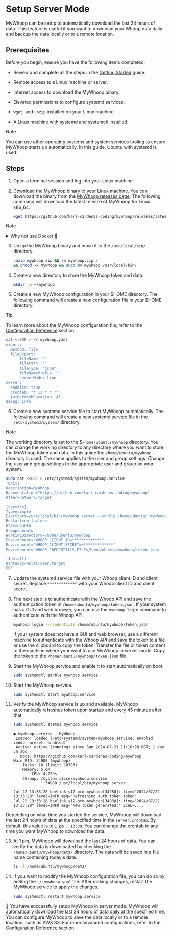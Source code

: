 # Setup Server Mode

MyWhoop can be setup to automatically download the last 24 hours of data. This feature is useful if you want to download your Whoop data daily and backup the data locally or to a remote location. 


## Prerequisites

Before you begin, ensure you have the following items completed:

- Review and complete all the steps in the [Getting Started](/docs/get-started.md) guide.

- Remote access to a Linux machine or server.

- Internet access to download the MyWhoop binary.

- Elevated permissions to configure systemd services.

- `wget`, and `unzip` installed on your Linux machine.

- A Linux machine with systemd and systemctl installed. 

> [!NOTE]
> You can use other operating systems and system services tooling to ensure MyWhoop starts up automatically. In this guide, Ubuntu with systemd is used.


## Steps


1.  Open a terminal session and log into your Linux machine. 


2. Download the MyWhoop binary to your Linux machine. You can download the binary from the [MyWhoop releases page](https://github.com/karl-cardenas-coding/mywhoop/releases).  The following command will download the latest release of MyWhoop for Linux x86_64.

    ```bash
    wget https://github.com/karl-cardenas-coding/mywhoop/releases/latest/download/mywhoop_darwin_x86_64.zip --output-document mywhoop.zip
    ```
> [!NOTE]
> <details><summary>Why not use Docker 🐳</summary><br>
>
>
>    Monitoring and managing Docker containers is not as trivial as using a >   binary. If you are interested in using the MyWhoop Docker container with >  systemd, check out the [Running Docker Containers with Systemd](https://blog.container-solutions.com/running-docker-containers-with-systemd) to get > an idea of how to use Docker containers with systemd. 
> </details>

3. Unzip the MyWhoop binary and move it to the `/usr/local/bin/` directory. 

    ```bash
    unzip mywhoop.zip && rm mywhoop.zip \
    && chmod +x mywhoop && sudo mv mywhoop /usr/local/bin/
    ```

4. Create a new directory to store the MyWhoop token and data.

    ```bash
    mkdir -p ~/mywhoop
    ```

5. Create a new MyWhoop configuration in your $HOME directory. The following command will create a new configuration file in your $HOME directory. 

> [!TIP]
> To learn more about the MyWhoop configuration file, refer to the [Configuration Reference](./docs/configuration_reference.md) section.

```bash
cat <<EOF > ~/.mywhoop.yaml
export:
  method: file
  fileExport:
      fileName: ""
      filePath: ""
      fileType: "json"
      fileNamePrefix: ""
      serverMode: true
server:
  enabled: true
  crontab: "* 13 * * *"
  jwtRefreshDuration: 45
debug: info
```

6. Create a new systemd service file to start MyWhoop automatically. The following command will create a new systemd service file in the `/etc/systemd/system/` directory. 

> [!NOTE]
> The working directory is set to the $`/home/ubuntu/mywhoop` directory. You can change the working directory to any directory where you want to store the MyWhoop token and data. In this guide the `/home/ubuntu/mywhoop` directory is used. The same applies to the user and group settings. Change the user and group settings to the appropriate user and group on your system.


```bash
sudo cat <<EOF > /etc/systemd/system/mywhoop.service
[Unit]
Description=MyWhoop
Documentation="https://github.com/karl-cardenas-coding/mywhoop"
After=network.target

[Service]
Type=simple
ExecStart=/usr/local/bin/mywhoop server --config /home/ubuntu/.mywhoop.yaml
Restart=on-failure
User=ubuntu
Group=ubuntu
WorkingDirectory=/home/ubuntu/mywhoop
Environment="WHOOP_CLIENT_ID=*************"
Environment="WHOOP_CLIENT_SECRET==*************"
Environment="WHOOP_CREDENTIALS_FILE=/home/ubuntu/mywhoop/token.json

[Install]
WantedBy=multi-user.target
EOF
```

7. Update the systemd service file with your Whoop client ID and client secret. Replace `*************` with your Whoop client ID and client secret.


8. The next step is to authenticate with the Whoop API and save the authentication token in `/home/ubuntu/mywhoop/token.json`. If your system has a GUI and web browser, you can use the `mywhoop login` command to authenticate with the Whoop API. 

    ```bash
    mywhoop login --credentials /home/ubuntu/mywhoop/token.json
    ```

    If your system does not have a GUI and web browser, use a different machine to authenticate with the Whoop API and save the token to a file or use the clipboard to copy the token. Transfer the file or token content to the machine where your want to use MyWhoop in server mode. Copy the token to the `/home/ubuntu/mywhoop/token.json` file.

9. Start the MyWhoop service and enable it to start automatically on boot. 

    ```bash
    sudo systemctl eanble mywhoop.service
    ```

10. Start the MyWhoop service.

    ```bash
    sudo systemctl start mywhoop.service
    ```

11. Verify the MyWhoop service is up and available. MyWhoop automatically refreshes token upon startup and every 45 minutes after that.

    ```bash
    sudo systemctl status mywhoop.service
    ```

    ```shell
    ● mywhoop.service - MyWhoop
     Loaded: loaded (/etc/systemd/system/mywhoop.service; enabled; vendor preset: enabled)
     Active: active (running) since Sun 2024-07-21 11:18:28 MST; 1 day 5h ago
       Docs: https://github.com/karl-cardenas-coding/mywhoop
    Main PID: 34988 (mywhoop)
        Tasks: 10 (limit: 18783)
        Memory: 5.6M
            CPU: 4.229s
        CGroup: /system.slice/mywhoop.service
                └─34988 /usr/local/bin/mywhoop server

    Jul 22 13:33:28 beelink-s12-pro mywhoop[34988]: time="2024/07/22 13:33:28" level=INFO msg="Refreshing auth token token"
    Jul 22 13:33:28 beelink-s12-pro mywhoop[34988]: time="2024/07/22 13:33:28" level=INFO msg="New token generated:" ECaL=....
    ```

Depending on what time you started the service, MyWhoop will download the last 24 hours of data at the specified time in the `server.crontab`. By default, this value is to `1 pm | 13:00`. You can change the crontab to any time you want MyWhoop to download the data.


13. At 1 pm, MyWhoop will download the last 24 hours of data. You can verify the data is downloaded by checking the `/home/ubuntu/mywhoop/data/` directory. The data will be saved in a file name containing today's date. 

    ```bash
    ls -l /home/ubuntu/mywhoop/data/
    ```


14. If you want to modify the MyWhoop configuration file, you can do so by editing the `~/.mywhoop.yaml` file. After making changes, restart the MyWhoop service to apply the changes.

    ```bash
    sudo systemctl restart mywhoop.service
    ```

🎊 You have successfully setup MyWhoop in server mode. MyWhoop will automatically download the last 24 hours of data daily at the specified time. You can configure MyWhoop to save the data locally or to a remote location, such as AWS S3. For more advanced configurations, refer to the [Configuration Reference](./docs/configuration_reference.md) section.